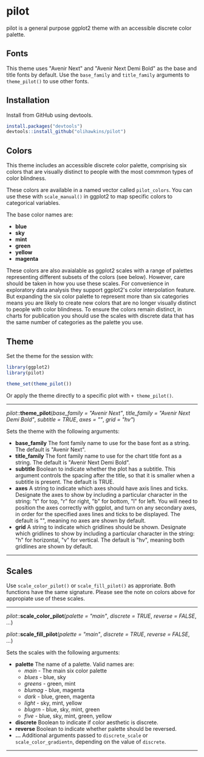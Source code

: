 # pilot

pilot is a general purpose ggplot2 theme with an accessible discrete color palette.

## Fonts

This theme uses "Avenir Next" and "Avenir Next Demi Bold" as the base and title fonts by default. Use the `base_family` and `title_family` arguments to `theme_pilot()` to use other fonts.

## Installation

Install from GitHub using devtools.

``` r
install.packages("devtools")
devtools::install_github("olihawkins/pilot")
```

## Colors

This theme includes an accessible discrete color palette, comprising six colors that are visually distinct to people with the most commmon types of color blindness.

These colors are available in a named vector called `pilot_colors`. You can use these with `scale_manual()` in ggplot2 to map specific colors to categorical variables.

The base color names are:

* __blue__
* __sky__
* __mint__
* __green__
* __yellow__
* __magenta__

These colors are also avaialable as ggplot2 scales with a range of palettes representing different subsets of the colors (see below). However, care should be taken in how you use these scales. For convenience in exploratory data analysis they support ggplot2's color interpolation feature. But expanding the six color palette to represent more than six categories means you are likely to create new colors that are no longer visually distinct to people with color blindness. To ensure the colors remain distinct, in charts for publication you should use the scales with discrete data that has the same number of categories as the palette you use.

## Theme

Set the theme for the session with:

```r
library(ggplot2)
library(pilot)

theme_set(theme_pilot())
```

Or apply the theme directly to a specific plot with `+ theme_pilot()`.

---

_pilot_::__theme_pilot__(_base_family = "Avenir Next"_, _title_family = "Avenir Next Demi Bold"_, _subtitle = TRUE_, _axes = ""_, _grid = "hv"_)

Sets the theme with the following arguments:

* __base_family__ The font family name to use for the base font as a string. The default is "Avenir Next".
* __title_family__ The font family name to use for the chart title font as a string. The default is "Avenir Next Demi Bold".
* __subtitle__ Boolean to indicate whether the plot has a subtitle. This argument controls the spacing after the title, so that it is smaller when a subtitle is present. The default is TRUE.
* __axes__ A string to indicate which axes should have axis lines and ticks. Designate the axes to show by including a particular character in the string: "t" for top, "r" for right, "b" for bottom, "l" for left. You will need to position the axes correctly with ggplot, and turn on any secondary axes, in order for the specified axes lines and ticks to be displayed. The default is "", meaning no axes are shown by default.
* __grid__ A string to indicate which gridlines should be shown. Designate which gridlines to show by including a particular character in the string: "h" for horizontal, "v" for vertical. The default is "hv", meaning both gridlines are shown by default.

---

## Scales

Use `scale_color_pilot()` or `scale_fill_pilot()` as approriate. Both functions have the same signature. Please see the note on colors above for appropiate use of these scales.

---

_pilot_::__scale_color_pilot__(_palette = "main"_, _discrete = TRUE_, _reverse = FALSE_, _..._)

_pilot_::__scale_fill_pilot__(_palette = "main"_, _discrete = TRUE_, _reverse = FALSE_, _..._)

Sets the scales with the following arguments:

* __palette__ The name of a palette. Valid names are:
    * _main_ - The main six color palette
    * _blues_ - blue, sky
    * _greens_ - green, mint
    * _blumag_ - blue, magenta
    * _dark_ - blue, green, magenta
    * _light_ - sky, mint, yellow
    * _blugrn_ - blue, sky, mint, green
    * _five_ - blue, sky, mint, green, yellow
* __discrete__ Boolean to indicate if color aesthetic is discrete.
* __reverse__ Boolean to indicate whether palette should be reversed.
* __...__ Additional arguments passed to `discrete_scale` or `scale_color_gradientn`, depending on the value of `discrete`.

---

